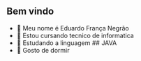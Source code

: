 ## Bem vindo 

- 🔭 Meu nome é Eduardo França Negrão
- 🌱 Estou cursando tecnico de informatica
- 👯 Estudando a linguagem ## JAVA
- 🤔 Gosto de dormir

